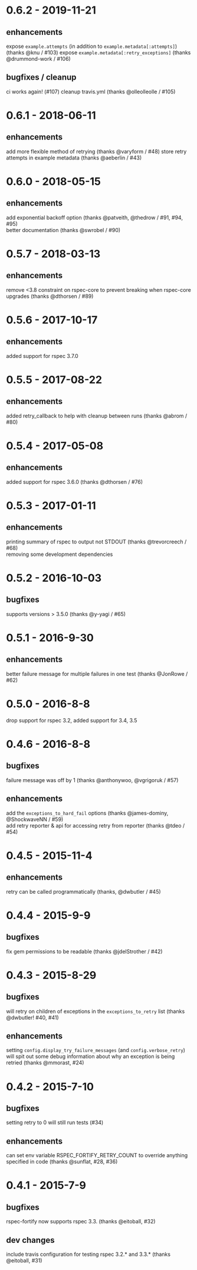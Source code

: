 # 0.6.2 - 2019-11-21
## enhancements
expose `example.attempts` (in addition to `example.metadata[:attempts]`) (thanks @knu / #103)
expose `example.metadata[:retry_exceptions]` (thanks @drummond-work / #106)

## bugfixes / cleanup
ci works again! (#107)
cleanup travis.yml (thanks @olleolleolle / #105)


# 0.6.1 - 2018-06-11
## enhancements
add more flexible method of retrying (thanks @varyform / #48)
store retry attempts in example metadata (thanks @aeberlin / #43)

# 0.6.0 - 2018-05-15
## enhancements
add exponential backoff option (thanks @patveith, @thedrow / #91, #94, #95)  
better documentation (thanks @swrobel / #90)

# 0.5.7 - 2018-03-13
## enhancements
remove <3.8 constraint on rspec-core to prevent breaking when rspec-core upgrades (thanks @dthorsen / #89)

# 0.5.6 - 2017-10-17
## enhancements
added support for rspec 3.7.0

# 0.5.5 - 2017-08-22
## enhancements
added retry_callback to help with cleanup between runs (thanks @abrom / #80)

# 0.5.4 - 2017-05-08
## enhancements
added support for rspec 3.6.0 (thanks @dthorsen / #76)

# 0.5.3 - 2017-01-11
## enhancements
printing summary of rspec to output not STDOUT (thanks @trevorcreech / #68)  
removing some development dependencies

# 0.5.2 - 2016-10-03
## bugfixes
supports versions > 3.5.0  (thanks @y-yagi / #65)

# 0.5.1 - 2016-9-30
## enhancements
better failure message for multiple failures in one test (thanks @JonRowe / #62)

# 0.5.0 - 2016-8-8
drop support for rspec 3.2, added support for 3.4, 3.5

# 0.4.6 - 2016-8-8
## bugfixes
failure message was off by 1 (thanks @anthonywoo, @vgrigoruk / #57)

## enhancements
add the `exceptions_to_hard_fail` options (thanks @james-dominy, @ShockwaveNN / #59)  
add retry reporter & api for accessing retry from reporter (thanks @tdeo / #54)

# 0.4.5 - 2015-11-4
## enhancements
retry can be called programmatically (thanks, @dwbutler / #45)

# 0.4.4 - 2015-9-9
## bugfixes
fix gem permissions to be readable (thanks @jdelStrother / #42)

# 0.4.3 - 2015-8-29
## bugfixes
will retry on children of exceptions in the `exceptions_to_retry` list
(thanks @dwbutler! #40, #41)

## enhancements
setting `config.display_try_failure_messages` (and `config.verbose_retry`) will
spit out some debug information about why an exception is being retried
(thanks @mmorast, #24)

# 0.4.2 - 2015-7-10
## bugfixes
setting retry to 0 will still run tests (#34)

## enhancements
can set env variable RSPEC_FORTIFY_RETRY_COUNT to override anything specified in
code (thanks @sunflat, #28, #36)

# 0.4.1 - 2015-7-9
## bugfixes
rspec-fortify now supports rspec 3.3. (thanks @eitoball, #32)

## dev changes
include travis configuration for testing rspec 3.2.* and 3.3.*
(thanks @eitoball, #31)
